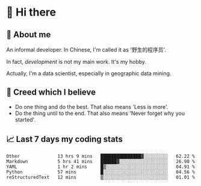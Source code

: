 # 👋 Hi there

## :speech_balloon: About me

An informal developer. In Chinese, I'm called it as '野生的程序员'.

In fact, _development_ is not my main work. It's my hobby.

Actually, I'm a data scientist, especially in geographic data mining.

## :see_no_evil: Creed which I believe

- Do one thing and do the best. That also means 'Less is more'.
- Do the thing until to the end. That also means 'Never forget why you started'.

## :chart_with_upwards_trend: Last 7 days my coding stats

<!--START_SECTION:waka-->
```text
Other              13 hrs 9 mins   ███████████████▓░░░░░░░░░   62.22 % 
Markdown           5 hrs 41 mins   ██████▓░░░░░░░░░░░░░░░░░░   26.90 % 
YAML               1 hr 2 mins     █▒░░░░░░░░░░░░░░░░░░░░░░░   04.91 % 
Python             57 mins         █░░░░░░░░░░░░░░░░░░░░░░░░   04.56 % 
reStructuredText   12 mins         ▒░░░░░░░░░░░░░░░░░░░░░░░░   01.01 % 
```
<!--END_SECTION:waka-->
